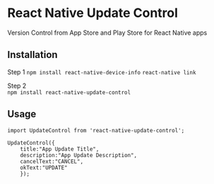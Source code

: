 React Native Update Control
=========

Version Control from App Store and Play Store for React Native apps

## Installation
Step 1 
    `npm install react-native-device-info` 
    `react-native link`

Step 2    
    `npm install react-native-update-control`

## Usage

    import UpdateControl from 'react-native-update-control';

    UpdateControl({
        title:"App Update Title", 
        description:"App Update Description",
        cancelText:"CANCEL",
        okText:"UPDATE"
        });


